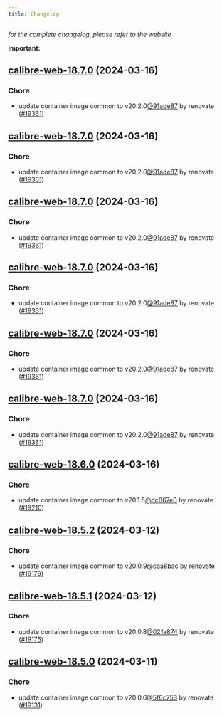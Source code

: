 ```yaml
---
title: Changelog
---
```



*for the complete changelog, please refer to the website*

**Important:**


## [calibre-web-18.7.0](https://github.com/truecharts/charts/compare/calibre-web-18.6.0...calibre-web-18.7.0) (2024-03-16)

### Chore



- update container image common to v20.2.0[@91ade87](https://github.com/91ade87) by renovate ([#19361](https://github.com/truecharts/charts/issues/19361))


## [calibre-web-18.7.0](https://github.com/truecharts/charts/compare/calibre-web-18.6.0...calibre-web-18.7.0) (2024-03-16)

### Chore



- update container image common to v20.2.0[@91ade87](https://github.com/91ade87) by renovate ([#19361](https://github.com/truecharts/charts/issues/19361))


## [calibre-web-18.7.0](https://github.com/truecharts/charts/compare/calibre-web-18.6.0...calibre-web-18.7.0) (2024-03-16)

### Chore



- update container image common to v20.2.0[@91ade87](https://github.com/91ade87) by renovate ([#19361](https://github.com/truecharts/charts/issues/19361))


## [calibre-web-18.7.0](https://github.com/truecharts/charts/compare/calibre-web-18.6.0...calibre-web-18.7.0) (2024-03-16)

### Chore



- update container image common to v20.2.0[@91ade87](https://github.com/91ade87) by renovate ([#19361](https://github.com/truecharts/charts/issues/19361))


## [calibre-web-18.7.0](https://github.com/truecharts/charts/compare/calibre-web-18.6.0...calibre-web-18.7.0) (2024-03-16)

### Chore



- update container image common to v20.2.0[@91ade87](https://github.com/91ade87) by renovate ([#19361](https://github.com/truecharts/charts/issues/19361))


## [calibre-web-18.7.0](https://github.com/truecharts/charts/compare/calibre-web-18.6.0...calibre-web-18.7.0) (2024-03-16)

### Chore



- update container image common to v20.2.0[@91ade87](https://github.com/91ade87) by renovate ([#19361](https://github.com/truecharts/charts/issues/19361))


## [calibre-web-18.6.0](https://github.com/truecharts/charts/compare/calibre-web-18.5.2...calibre-web-18.6.0) (2024-03-16)

### Chore



- update container image common to v20.1.5[@dc867e0](https://github.com/dc867e0) by renovate ([#19210](https://github.com/truecharts/charts/issues/19210))


## [calibre-web-18.5.2](https://github.com/truecharts/charts/compare/calibre-web-18.5.1...calibre-web-18.5.2) (2024-03-12)

### Chore



- update container image common to v20.0.9[@caa8bac](https://github.com/caa8bac) by renovate ([#19179](https://github.com/truecharts/charts/issues/19179))


## [calibre-web-18.5.1](https://github.com/truecharts/charts/compare/calibre-web-18.5.0...calibre-web-18.5.1) (2024-03-12)

### Chore



- update container image common to v20.0.8[@021a874](https://github.com/021a874) by renovate ([#19175](https://github.com/truecharts/charts/issues/19175))


## [calibre-web-18.5.0](https://github.com/truecharts/charts/compare/calibre-web-18.4.2...calibre-web-18.5.0) (2024-03-11)

### Chore



- update container image common to v20.0.6[@5f6c753](https://github.com/5f6c753) by renovate ([#19131](https://github.com/truecharts/charts/issues/19131))

